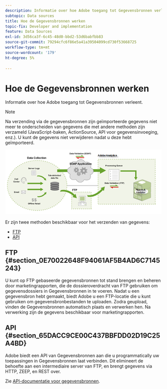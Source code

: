 ```yaml
---
description: Informatie over hoe Adobe toegang tot Gegevensbronnen verleent.
subtopic: Data sources
title: Hoe de Gegevensbronnen werken
topic-fix: Developer and implementation
feature: Data Sources
exl-id: 3d56ca3f-6c45-48d0-bbd2-53d6babfbb83
source-git-commit: 79294cfc6f86e5a41a39504099cd730f53668725
workflow-type: tm+mt
source-wordcount: '179'
ht-degree: 5%

---
```


# Hoe de Gegevensbronnen werken

Informatie over hoe Adobe toegang tot Gegevensbronnen verleent.

>[!NOTE]
>
>Na verzending via de gegevensbronnen zijn geïmporteerde gegevens niet meer te onderscheiden van gegevens die met andere methoden zijn verzameld (JavaScript-baken, ActionSource, API voor gegevensinvoeging, enz.). U kunt de gegevens niet verwijderen nadat u deze hebt geïmporteerd.

![](assets/data_sources_overview.png)

Er zijn twee methoden beschikbaar voor het verzenden van gegevens:

* [FTP](/help/import/c-data-sources/datasrc-how-data-sources-works.md#section_0E70022648F94061AF5B4AD6C7145243)
* [API](/help/import/c-data-sources/datasrc-how-data-sources-works.md#section_65DACC9CE00C437BBFDD02D19C25A4BD)

## FTP {#section_0E70022648F94061AF5B4AD6C7145243}

U kunt op FTP gebaseerde gegevensbronnen tot stand brengen en beheren door marketingrapporten, die de dossieroverdracht van FTP gebruiken om gegevensdossiers in Gegevensbronnen in te voeren. Nadat u een gegevensbron hebt gemaakt, biedt Adobe u een FTP-locatie die u kunt gebruiken om gegevensbronbestanden te uploaden. Zodra geupload, vinden de Gegevensbronnen automatisch plaats en verwerken hen. Na verwerking zijn de gegevens beschikbaar voor marketingrapporten.

## API {#section_65DACC9CE00C437BBFDD02D19C25A4BD}

Adobe biedt een API van Gegevensbronnen aan die u programmatically uw toepassingen in Gegevensbronnen laat verbinden. Dit elimineert de behoefte aan een intermediaire server van FTP, en brengt gegevens via HTTP, ZEEP, en REST over.

Zie [API-documentatie voor gegevensbronnen](https://github.com/AdobeDocs/analytics-1.4-apis/tree/master/docs/data-sources-api).
